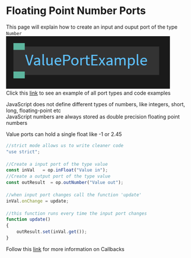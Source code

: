 # Floating Point Number Ports

This page will explain how to create an input and ouput port of the type `Number`<br>
![Button](../img/creating_ports_value_port_color.png)<br> 
Click this [link](https://cables.gl/ui/#/project/5b9f692e671e52e512ab3af3) to see an example of all port types and code examples

JavaScript does not define different types of numbers, like integers, short, long, floating-point etc <br>
JavaScript numbers are always stored as double precision floating point numbers

Value ports can hold a single float like -1 or 2.45

```javascript
//strict mode allows us to write cleaner code
"use strict";

//Create a input port of the type value
const inVal   = op.inFloat("Value in");
//Create a output port of the type value
const outResult  = op.outNumber("Value out");

//when input port changes call the function 'update'
inVal.onChange = update;

//this function runs every time the input port changes
function update()
{
    outResult.set(inVal.get());
}
```

Follow this [link](../../dev_callbacks/dev_callbacks.md) for more information on Callbacks
